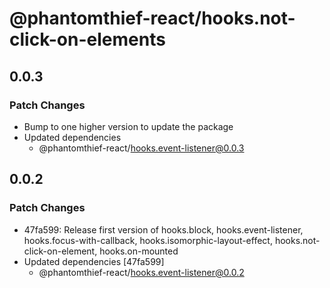 # @phantomthief-react/hooks.not-click-on-elements

## 0.0.3

### Patch Changes

- Bump to one higher version to update the package
- Updated dependencies
  - @phantomthief-react/hooks.event-listener@0.0.3

## 0.0.2

### Patch Changes

- 47fa599: Release first version of hooks.block, hooks.event-listener, hooks.focus-with-callback, hooks.isomorphic-layout-effect, hooks.not-click-on-element, hooks.on-mounted
- Updated dependencies [47fa599]
  - @phantomthief-react/hooks.event-listener@0.0.2
